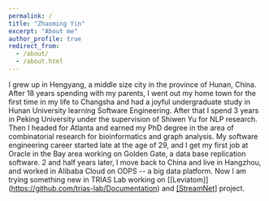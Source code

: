```yaml
---
permalink: /
title: "Zhaoming Yin"
excerpt: "About me"
author_profile: true
redirect_from: 
  - /about/
  - /about.html
---
```


I grew up in Hengyang, a middle size city in the province of Hunan, China. After 18 years spending with my parents, I went out my home town for the first time in my life to Changsha and had a joyful undergraduate study in Hunan University learning Software Engineering. After that I spend 3 years in Peking University under the supervision of Shiwen Yu for NLP research. Then I headed for Atlanta and earned my PhD degree in the area of combinatorial research for bioinformatics and graph analysis. My software engineering career started late at the age of 29, and I get my first job at Oracle in the Bay area working on Golden Gate, a data base replication software. 2 and half years later, I move back to China and live in Hangzhou, and worked in Alibaba Cloud on ODPS -- a big data platform. Now I am trying something new in TRIAS Lab working on [[Leviatom]] (https://github.com/trias-lab/Documentation) and [[StreamNet]](https://github.com/triasteam/iri/) project. 

